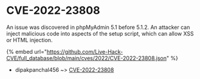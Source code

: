 # CVE-2022-23808

An issue was discovered in phpMyAdmin 5.1 before 5.1.2. An attacker can inject malicious code into aspects of the setup script, which can allow XSS or HTML injection.

{% embed url="https://github.com/Live-Hack-CVE/full_database/blob/main/cves/2022/CVE-2022-23808.json" %}


* dipakpanchal456 ~> [CVE-2022-23808](https://www.alice-snow.ru/2022/database/cve-2022-23808/cve-2022-23808-dipakpanchal456)